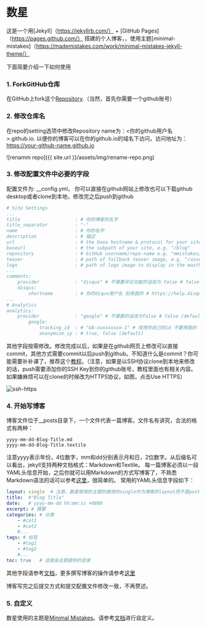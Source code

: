 # 数星

这是一个用[Jekyll]（https://jekyllrb.com/） + [GitHub Pages]（https://pages.github.com/） 搭建的个人博客，，使用主题[minimal-mistakes]（https://mademistakes.com/work/minimal-mistakes-jekyll-theme/）

下面简要介绍一下如何使用

### 1. ForkGitHub仓库

在GitHub上fork这个[Repository][repo-link].（当然，首先你需要一个github账号）

### 2. 修改仓库名

在repo的setting选项中修改Repository name为：<你的github用户名>.github.io. 以便你的博客可以在你的github.io的域名下访问，访问地址为：https://your-github-name.github.io
    
![renamm repo]({{ site.url }}/assets/img/rename-repo.png)

### 3. 修改配置文件中必要的字段
    
配置文件为: __config.yml， 你可以直接在github网站上修改也可以下载github desktop或者clone到本地，修改完之后push到github

```yml
# Site Settings
...
title                    : # 你的博客的名字
title_separator          : "-"
name                     : # 你的名字
description              : # 描述
url                      : # the base hostname & protocol for your site e.g. "https://mmistakes.github.io"
baseurl                  : # the subpath of your site, e.g. "/blog"
repository               : # GitHub username/repo-name e.g. "mmistakes/minimal-mistakes"
teaser                   : # path of fallback teaser image, e.g. "/assets/images/500x300.png"
logo                     : # path of logo image to display in the masthead, e.g. "/assets/images/88x88.png"
...
comments:
    provider             : "disqus" # 不需要评论功能的话改为 false # false (default), , "discourse", "facebook", "staticman", "staticman_v2", "utterances", "custom"
    disqus:
        shortname        : # 你的diqus用户名 别用我的 # https://help.disqus.com/customer/portal/articles/466208-what-s-a-shortname-
...
# Analytics
analytics:
    provider             : "google" # 不需要的话改为false # false (default), "google", "google-universal", "custom"
        google:
            tracking_id  : # "UA-xxxxxxxxx-1" # 改用你自己的id 不要用我的
            anonymize_ip : # true, false (default)
```

其他字段按需修改。修改完成以后，如果是在github网页上修改可以直接commit，其他方式需要commit以后push到github。不知道什么是commit？你可能需要补补课了，推荐这个[教程](https://www.liaoxuefeng.com/wiki/896043488029600)。（注意，如果是以SSH协议clone到本地来修改的话，push需要添加你的SSH Key到你的github账号，教程里面也有相关内容。如果嫌麻烦可以在clone的时候改为HTTPS协议，如图，点击Use HTTPS）

![ssh-https]({{site.url}}/assets/img/ssh-https.png)

### 4. 开始写博客

博客文件位于__posts目录下，一个文件代表一篇博客。文件名有讲究，合法的格式有两种：
```
yyyy-mm-dd-Blog-Title.md
yyyy-mm-dd-Blog-Title.textile
```
注意yyyy表示年份，4位数字，mm和dd分别表示月和日，2位数字。从后缀名可以看出，jekyll支持两种文档格式：Markdown和Textile。
每一篇博客必须以一段YAML头信息开始，之后你就可以用Markdown的方式写博客了，不熟悉Markdown语法的话可以参考[这里](https://markdown.tw)，很简单的。
常用的YAML头信息字段如下：
```yml
layout: single  # 注意，数星使用的主题的使用的single作为博客的layout而不是post
title:  #"Blog Title"
date:   # yyyy-mm-dd hh:mm:ss +0800
excerpt: # 摘要
categories: # 分类
    - #cat1
    - #cat2
    #...
tags: # 标签
    - #tag1
    - #tag2
    #...
toc: true   # 这是由主题提供的目录
```
其他字段请参考[文档](http://jekyllcn.com/docs/frontmatter/)，更多撰写博客的操作请参考[这里](http://jekyllcn.com/docs/posts/)

博客写完之后提交方式和提交配置文件修改一致，不再赘述。

### 5. 自定义

数星使用的主题是[Minimal Mistakes](https://mademistakes.com/work/minimal-mistakes-jekyll-theme/)。请参考[文档](https://mmistakes.github.io/minimal-mistakes/docs/configuration/)进行自定义。


[repo-link]: https://github.com/kuangyl0212/kuangyl0212.github.io/fork
